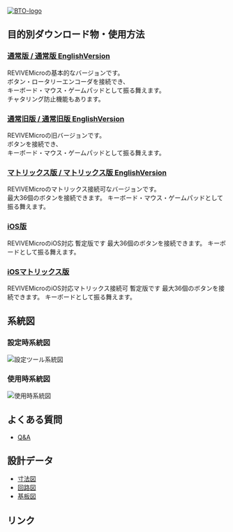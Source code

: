 [![BTO-logo](https://bit-trade-one.co.jp/wp/wp-content/uploads/2022/05/logo.png)](https://bit-trade-one.co.jp/)


## 目的別ダウンロード物・使用方法
### [通常版 / 通常版 EnglishVersion]()
REVIVEMicroの基本的なバージョンです。  
ボタン・ロータリーエンコーダを接続でき、  
キーボード・マウス・ゲームパッドとして振る舞えます。  
チャタリング防止機能もあります。  

### [通常旧版 / 通常旧版 EnglishVersion]()
REVIVEMicroの旧バージョンです。  
ボタンを接続でき、  
キーボード・マウス・ゲームパッドとして振る舞えます。  

### [マトリックス版 / マトリックス版 EnglishVersion]()
REVIVEMicroのマトリックス接続可なバージョンです。  
最大36個のボタンを接続できます。
キーボード・マウス・ゲームパッドとして振る舞えます。  

### [iOS版]()
REVIVEMicroのiOS対応 暫定版です
最大36個のボタンを接続できます。
キーボードとして振る舞えます。  

### [iOSマトリックス版]()
REVIVEMicroのiOS対応マトリックス接続可 暫定版です
最大36個のボタンを接続できます。
キーボードとして振る舞えます。  

## 系統図

### 設定時系統図
![設定ツール系統図](https://user-images.githubusercontent.com/85532743/174942400-429e5ab6-abbd-4a0f-8337-5d7bf517c364.png)

### 使用時系統図
![使用時系統図](https://user-images.githubusercontent.com/85532743/174942407-97ce5208-72f7-4a47-a584-56ce37778dd4.png)

## よくある質問
- [Q&A]( )  

## 設計データ
- [寸法図]( )  
- [回路図]( )  
- [基板図]( )  

## リンク
